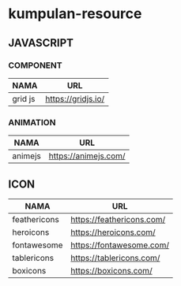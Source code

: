 # kumpulan-resource

## JAVASCRIPT
### COMPONENT
|NAMA|URL|
|----|---|
|grid js|https://gridjs.io/|

### ANIMATION
|NAMA|URL|
|----|---|
|animejs|https://animejs.com/|

## ICON
|NAMA|URL|
|----|---|
|feathericons|https://feathericons.com/|
|heroicons|https://heroicons.com/|
|fontawesome|https://fontawesome.com/|
|tablericons|https://tablericons.com/|
|boxicons|https://boxicons.com/|

